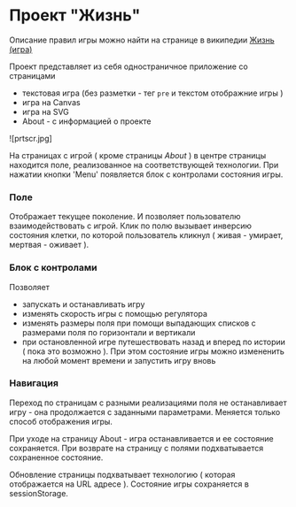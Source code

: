 # Проект "Жизнь"

Описание правил игры можно найти на странице в википедии [Жизнь (игра)](https://ru.wikipedia.org/wiki/%D0%96%D0%B8%D0%B7%D0%BD%D1%8C_(%D0%B8%D0%B3%D1%80%D0%B0))


Проект представляет из себя одностраничное приложение со страницами
 - текстовая игра (без разметки - тег `pre` и текстом отображние игры )
 - игра на Canvas
 - игра на SVG
 - About - с информацией о проекте

![prtscr.jpg]

На страницах с игрой ( кроме страницы *About* ) в центре страницы находится поле, реализованное на соответствующей технологии. При нажатии кнопки 'Menu' появляется блок с контролами состояния игры.

### Поле

Отображает текущее поколение. И позволяет пользователю взаимодействовать с игрой. Клик по полю вызывает инверсию состояния клетки, по которой пользователь кликнул ( живая - умирает, мертвая - оживает ).

### Блок с контролами

Позволяет
- запускать и останавливать игру
- изменять скорость игры с помощью регулятора
- изменять размеры поля при помощи выпадающих списков с размерами поля по горизонтали и вертикали
- при остановленной игре путешествовать назад и вперед по истории ( пока это возможно ). При этом состояние игры можно измененить на любой момент времени и запустить игру вновь

### Навигация

Переход по страницам с разными реализациями поля не останавливает игру - она продолжается с заданными параметрами. Меняется только способ отображения игры.

При уходе на страницу About - игра останавливается и ее состояние сохраняется. При возврате на страницу с полями подхватывается сохраненное состояние.

Обновление страницы подхватывает технологию ( которая отображается на URL адресе ). Состояние игры сохраняется в sessionStorage.